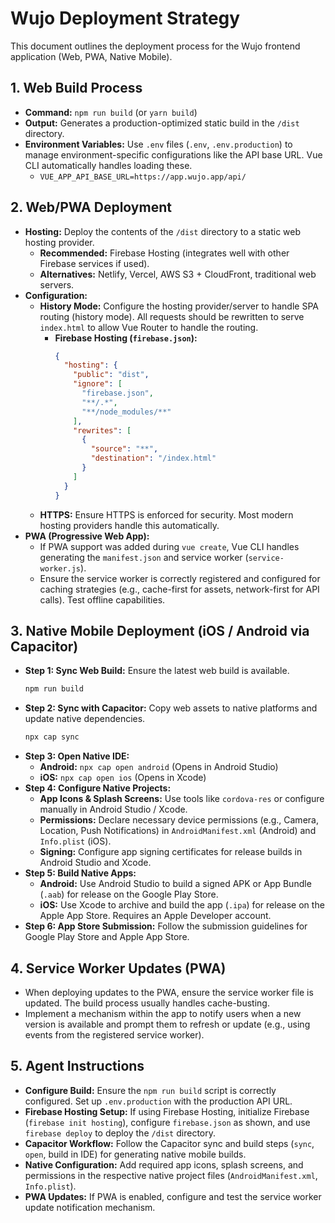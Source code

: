 # Wujo Deployment Strategy

This document outlines the deployment process for the Wujo frontend application (Web, PWA, Native Mobile).

## 1. Web Build Process

*   **Command:** `npm run build` (or `yarn build`)
*   **Output:** Generates a production-optimized static build in the `/dist` directory.
*   **Environment Variables:** Use `.env` files (`.env`, `.env.production`) to manage environment-specific configurations like the API base URL. Vue CLI automatically handles loading these.
    *   `VUE_APP_API_BASE_URL=https://app.wujo.app/api/`

## 2. Web/PWA Deployment

*   **Hosting:** Deploy the contents of the `/dist` directory to a static web hosting provider.
    *   **Recommended:** Firebase Hosting (integrates well with other Firebase services if used).
    *   **Alternatives:** Netlify, Vercel, AWS S3 + CloudFront, traditional web servers.
*   **Configuration:**
    *   **History Mode:** Configure the hosting provider/server to handle SPA routing (history mode). All requests should be rewritten to serve `index.html` to allow Vue Router to handle the routing.
        *   **Firebase Hosting (`firebase.json`):**
            ```json
            {
              "hosting": {
                "public": "dist",
                "ignore": [
                  "firebase.json",
                  "**/.*",
                  "**/node_modules/**"
                ],
                "rewrites": [
                  {
                    "source": "**",
                    "destination": "/index.html"
                  }
                ]
              }
            }
            ```
    *   **HTTPS:** Ensure HTTPS is enforced for security. Most modern hosting providers handle this automatically.
*   **PWA (Progressive Web App):**
    *   If PWA support was added during `vue create`, Vue CLI handles generating the `manifest.json` and service worker (`service-worker.js`).
    *   Ensure the service worker is correctly registered and configured for caching strategies (e.g., cache-first for assets, network-first for API calls). Test offline capabilities.

## 3. Native Mobile Deployment (iOS / Android via Capacitor)

*   **Step 1: Sync Web Build:** Ensure the latest web build is available.
    ```bash
    npm run build
    ```
*   **Step 2: Sync with Capacitor:** Copy web assets to native platforms and update native dependencies.
    ```bash
    npx cap sync
    ```
*   **Step 3: Open Native IDE:**
    *   **Android:** `npx cap open android` (Opens in Android Studio)
    *   **iOS:** `npx cap open ios` (Opens in Xcode)
*   **Step 4: Configure Native Projects:**
    *   **App Icons & Splash Screens:** Use tools like `cordova-res` or configure manually in Android Studio / Xcode.
    *   **Permissions:** Declare necessary device permissions (e.g., Camera, Location, Push Notifications) in `AndroidManifest.xml` (Android) and `Info.plist` (iOS).
    *   **Signing:** Configure app signing certificates for release builds in Android Studio and Xcode.
*   **Step 5: Build Native Apps:**
    *   **Android:** Use Android Studio to build a signed APK or App Bundle (`.aab`) for release on the Google Play Store.
    *   **iOS:** Use Xcode to archive and build the app (`.ipa`) for release on the Apple App Store. Requires an Apple Developer account.
*   **Step 6: App Store Submission:** Follow the submission guidelines for Google Play Store and Apple App Store.

## 4. Service Worker Updates (PWA)

*   When deploying updates to the PWA, ensure the service worker file is updated. The build process usually handles cache-busting.
*   Implement a mechanism within the app to notify users when a new version is available and prompt them to refresh or update (e.g., using events from the registered service worker).

## 5. Agent Instructions

*   **Configure Build:** Ensure the `npm run build` script is correctly configured. Set up `.env.production` with the production API URL.
*   **Firebase Hosting Setup:** If using Firebase Hosting, initialize Firebase (`firebase init hosting`), configure `firebase.json` as shown, and use `firebase deploy` to deploy the `/dist` directory.
*   **Capacitor Workflow:** Follow the Capacitor sync and build steps (`sync`, `open`, build in IDE) for generating native mobile builds.
*   **Native Configuration:** Add required app icons, splash screens, and permissions in the respective native project files (`AndroidManifest.xml`, `Info.plist`).
*   **PWA Updates:** If PWA is enabled, configure and test the service worker update notification mechanism.
